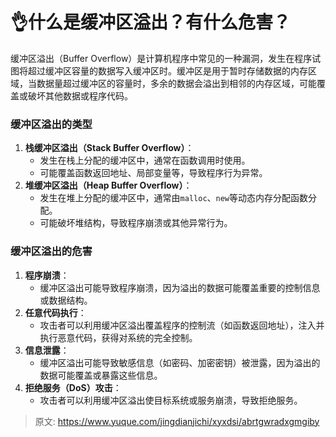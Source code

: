 # 👌什么是缓冲区溢出？有什么危害？

缓冲区溢出（Buffer Overflow）是计算机程序中常见的一种漏洞，发生在程序试图将超过缓冲区容量的数据写入缓冲区时。缓冲区是用于暂时存储数据的内存区域，当数据量超过缓冲区的容量时，多余的数据会溢出到相邻的内存区域，可能覆盖或破坏其他数据或程序代码。

### 缓冲区溢出的类型
1. **栈缓冲区溢出（Stack Buffer Overflow）**：
    - 发生在栈上分配的缓冲区中，通常在函数调用时使用。
    - 可能覆盖函数返回地址、局部变量等，导致程序行为异常。
2. **堆缓冲区溢出（Heap Buffer Overflow）**：
    - 发生在堆上分配的缓冲区中，通常由`malloc`、`new`等动态内存分配函数分配。
    - 可能破坏堆结构，导致程序崩溃或其他异常行为。

### 缓冲区溢出的危害
1. **程序崩溃**：
    - 缓冲区溢出可能导致程序崩溃，因为溢出的数据可能覆盖重要的控制信息或数据结构。
2. **任意代码执行**：
    - 攻击者可以利用缓冲区溢出覆盖程序的控制流（如函数返回地址），注入并执行恶意代码，获得对系统的完全控制。
3. **信息泄露**：
    - 缓冲区溢出可能导致敏感信息（如密码、加密密钥）被泄露，因为溢出的数据可能覆盖或暴露这些信息。
4. **拒绝服务（DoS）攻击**：
    - 攻击者可以利用缓冲区溢出使目标系统或服务崩溃，导致拒绝服务。



> 原文: <https://www.yuque.com/jingdianjichi/xyxdsi/abrtgwradxgmgiby>